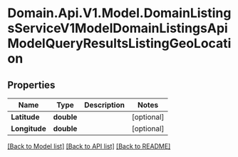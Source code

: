 # Domain.Api.V1.Model.DomainListingsServiceV1ModelDomainListingsApiModelQueryResultsListingGeoLocation
## Properties

Name | Type | Description | Notes
------------ | ------------- | ------------- | -------------
**Latitude** | **double** |  | [optional] 
**Longitude** | **double** |  | [optional] 

[[Back to Model list]](../README.md#documentation-for-models) [[Back to API list]](../README.md#documentation-for-api-endpoints) [[Back to README]](../README.md)

